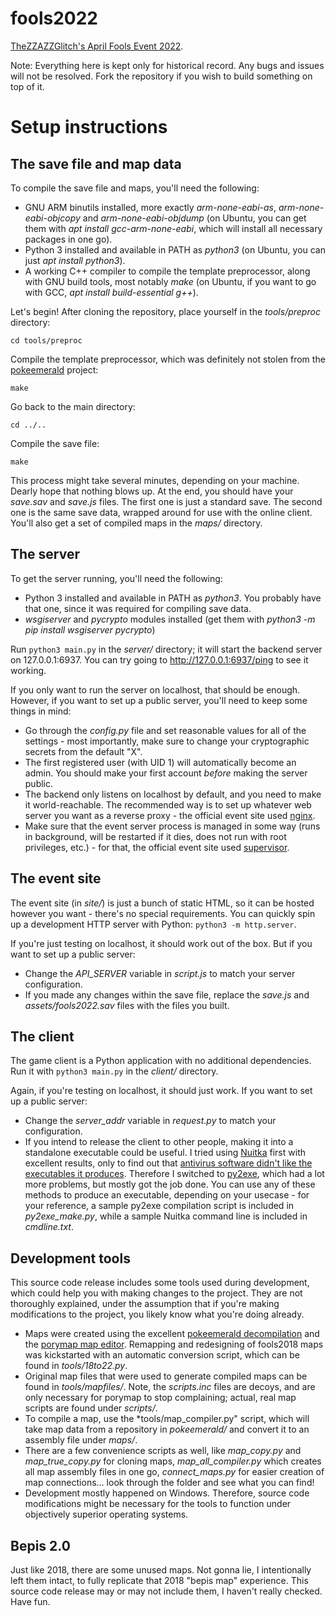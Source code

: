 # fools2022

[TheZZAZZGlitch's April Fools Event 2022](https://zzazzdzz.github.io/fools2022/).

Note: Everything here is kept only for historical record. Any bugs and issues will not be resolved. Fork the repository if you wish to build something on top of it.

# Setup instructions

## The save file and map data

To compile the save file and maps, you'll need the following:

- GNU ARM binutils installed, more exactly *arm-none-eabi-as*, *arm-none-eabi-objcopy* and *arm-none-eabi-objdump* (on Ubuntu, you can get them with *apt install gcc-arm-none-eabi*, which will install all necessary packages in one go).
- Python 3 installed and available in PATH as *python3* (on Ubuntu, you can just *apt install python3*).
- A working C++ compiler to compile the template preprocessor, along with GNU build tools, most notably *make* (on Ubuntu, if you want to go with GCC, *apt install build-essential g++*).

Let's begin! After cloning the repository, place yourself in the *tools/preproc* directory:

```
cd tools/preproc
```

Compile the template preprocessor, which was definitely not stolen from the [pokeemerald](https://github.com/pret/pokeemerald/) project:

```
make
```

Go back to the main directory:

```
cd ../..
```

Compile the save file:

```
make
```

This process might take several minutes, depending on your machine. Dearly hope that nothing blows up. At the end, you should have your *save.sav* and *save.js* files. The first one is just a standard save. The second one is the same save data, wrapped around for use with the online client. You'll also get a set of compiled maps in the *maps/* directory.

## The server

To get the server running, you'll need the following:

- Python 3 installed and available in PATH as *python3*. You probably have that one, since it was required for compiling save data.
- *wsgiserver* and *pycrypto* modules installed (get them with *python3 -m pip install wsgiserver pycrypto*)

Run `python3 main.py` in the *server/* directory; it will start the backend server on 127.0.0.1:6937. You can try going to http://127.0.0.1:6937/ping to see it working.

If you only want to run the server on localhost, that should be enough. However, if you want to set up a public server, you'll need to keep some things in mind:

- Go through the *config.py* file and set reasonable values for all of the settings - most importantly, make sure to change your cryptographic secrets from the default "X".
- The first registered user (with UID 1) will automatically become an admin. You should make your first account *before* making the server public.
- The backend only listens on localhost by default, and you need to make it world-reachable. The recommended way is to set up whatever web server you want as a reverse proxy - the official event site used [nginx](http://nginx.org/).
- Make sure that the event server process is managed in some way (runs in background, will be restarted if it dies, does not run with root privileges, etc.) - for that, the official event site used [supervisor](http://supervisord.org/).

## The event site

The event site (in *site/*) is just a bunch of static HTML, so it can be hosted however you want - there's no special requirements. You can quickly spin up a development HTTP server with Python: `python3 -m http.server`.

If you're just testing on localhost, it should work out of the box. But if you want to set up a public server:

- Change the *API_SERVER* variable in *script.js* to match your server configuration.
- If you made any changes within the save file, replace the *save.js* and *assets/fools2022.sav* files with the files you built.

## The client

The game client is a Python application with no additional dependencies. Run it with `python3 main.py` in the *client/* directory.

Again, if you're testing on localhost, it should just work. If you want to set up a public server:

- Change the *server_addr* variable in *request.py* to match your configuration.
- If you intend to release the client to other people, making it into a standalone executable could be useful. I tried using [Nuitka](https://nuitka.net/) first with excellent results, only to find out that [antivirus software didn't like the executables it produces](https://www.virustotal.com/gui/file/a53671178edc018ce57ef0aed5ab3c9983931361fc42593b9a4b0b13a53a43c8/detection). Therefore I switched to [py2exe](https://www.py2exe.org/), which had a lot more problems, but mostly got the job done. You can use any of these methods to produce an executable, depending on your usecase - for your reference, a sample py2exe compilation script is included in *py2exe_make.py*, while a sample Nuitka command line is included in *cmdline.txt*.

## Development tools

This source code release includes some tools used during development, which could help you with making changes to the project. They are not thoroughly explained, under the assumption that if you're making modifications to the project, you likely know what you're doing already.

- Maps were created using the excellent [pokeemerald decompilation](https://github.com/pret/pokeemerald/) and the [porymap map editor](https://github.com/huderlem/porymap). Remapping and redesigning of fools2018 maps was kickstarted with an automatic conversion script, which can be found in *tools/18to22.py*.
- Original map files that were used to generate compiled maps can be found in *tools/mapfiles/*. Note, the *scripts.inc* files are decoys, and are only necessary for porymap to stop complaining; actual, real map scripts are found under *scripts/*.
- To compile a map, use the *tools/map_compiler.py" script, which will take map data from a repository in *pokeemerald/* and convert it to an assembly file under *maps/*.
- There are a few convenience scripts as well, like *map_copy.py* and *map_true_copy.py* for cloning maps, *map_all_compiler.py* which creates all map assembly files in one go, *connect_maps.py* for easier creation of map connections... look through the folder and see what you can find!
- Development mostly happened on Windows. Therefore, source code modifications might be necessary for the tools to function under objectively superior operating systems.

## Bepis 2.0

Just like 2018, there are some unused maps. Not gonna lie, I intentionally left them intact, to fully replicate that 2018 "bepis map" experience. This source code release may or may not include them, I haven't really checked. Have fun.